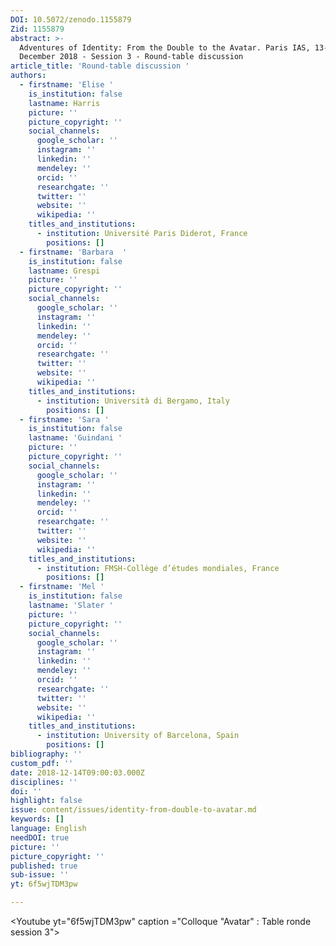 ```yaml
---
DOI: 10.5072/zenodo.1155879
Zid: 1155879
abstract: >-
  Adventures of Identity: From the Double to the Avatar. Paris IAS, 13-14
  December 2018 - Session 3 - Round-table discussion
article_title: 'Round-table discussion '
authors:
  - firstname: 'Elise '
    is_institution: false
    lastname: Harris
    picture: ''
    picture_copyright: ''
    social_channels:
      google_scholar: ''
      instagram: ''
      linkedin: ''
      mendeley: ''
      orcid: ''
      researchgate: ''
      twitter: ''
      website: ''
      wikipedia: ''
    titles_and_institutions:
      - institution: Université Paris Diderot, France
        positions: []
  - firstname: 'Barbara  '
    is_institution: false
    lastname: Grespi
    picture: ''
    picture_copyright: ''
    social_channels:
      google_scholar: ''
      instagram: ''
      linkedin: ''
      mendeley: ''
      orcid: ''
      researchgate: ''
      twitter: ''
      website: ''
      wikipedia: ''
    titles_and_institutions:
      - institution: Università di Bergamo, Italy
        positions: []
  - firstname: 'Sara '
    is_institution: false
    lastname: 'Guindani '
    picture: ''
    picture_copyright: ''
    social_channels:
      google_scholar: ''
      instagram: ''
      linkedin: ''
      mendeley: ''
      orcid: ''
      researchgate: ''
      twitter: ''
      website: ''
      wikipedia: ''
    titles_and_institutions:
      - institution: FMSH-Collège d’études mondiales, France
        positions: []
  - firstname: 'Mel '
    is_institution: false
    lastname: 'Slater '
    picture: ''
    picture_copyright: ''
    social_channels:
      google_scholar: ''
      instagram: ''
      linkedin: ''
      mendeley: ''
      orcid: ''
      researchgate: ''
      twitter: ''
      website: ''
      wikipedia: ''
    titles_and_institutions:
      - institution: University of Barcelona, Spain
        positions: []
bibliography: ''
custom_pdf: ''
date: 2018-12-14T09:00:03.000Z
disciplines: ''
doi: ''
highlight: false
issue: content/issues/identity-from-double-to-avatar.md
keywords: []
language: English
needDOI: true
picture: ''
picture_copyright: ''
published: true
sub-issue: ''
yt: 6f5wjTDM3pw

---
```


<Youtube yt="6f5wjTDM3pw" caption ="Colloque "Avatar" : Table ronde session 3"></Youtube>